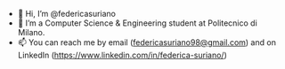 - 👋 Hi, I’m @federicasuriano
- 👀 I’m a Computer Science & Engineering student at Politecnico di Milano.
- 📫 You can reach me by email (federicasuriano98@gmail.com) and on LinkedIn (https://www.linkedin.com/in/federica-suriano/)
